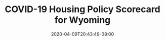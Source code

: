 ---
title: "COVID-19 Housing Policy Scorecard for Wyoming"
date: 2020-04-09T20:43:49-08:00
layout: single
type: covid-policy-rankings
state_abbrev: wy # use state abbreviation.
state_title: Wyoming
photoCredit:
hasSubnav: true
socialDescription: COVID-19 Housing Policy Scorecard for Wyoming
description: See how Wyoming ranks in our nationwide scorecard of housing policies in response to COVID-19.
url: /covid-policy-rankings/wy
aliases:
    - /covid-policy-rankings/wy
    - /covid-policy-rankings/wyoming
    - /es/covid-policy-rankings/wy
    - /es/covid-policy-rankings/wyoming
---